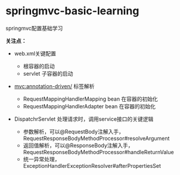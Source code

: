 # springmvc-basic-learning
springmvc配置基础学习

**关注点：**
- web.xml关键配置
  - 根容器的启动
  - servlet 子容器的启动
  
- <mvc:annotation-driven/> 标签解析
  - RequestMappingHandlerMapping bean 在容器的初始化
  - RequestMappingHandlerAdapter bean 在容器的初始化
  
- DispatchrServlet 处理请求时，调用service接口的关键逻辑
  - 参数解析，可以@RequestBody注解入手，RequestResponseBodyMethodProcessor#resolveArgument
  - 返回值解析，可以@ResponseBody注解入手，RequestResponseBodyMethodProcessor#handleReturnValue
  - 统一异常处理，ExceptionHandlerExceptionResolver#afterPropertiesSet

